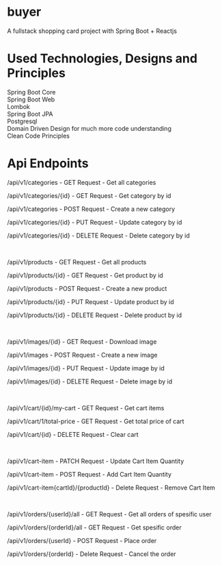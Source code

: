 # buyer
A fullstack shopping card project with Spring Boot + Reactjs

# Used Technologies, Designs and Principles
Spring Boot Core <br>
Spring Boot Web <br>
Lombok <br>
Spring Boot JPA <br>
Postgresql <br>
Domain Driven Design for much more code understanding <br>
Clean Code Principles <br>

# Api Endpoints
<p> /api/v1/categories                         -    GET Request    -   Get all categories</p>
<p> /api/v1/categories/{id}                    -    GET Request    -   Get category by id</p>
<p> /api/v1/categories                         -    POST Request   -   Create a new category</p>
<p> /api/v1/categories/{id}                    -    PUT Request    -   Update category by id</p>
<p> /api/v1/categories/{id}                    -    DELETE Request -   Delete category by id</p>
<br>
<p> /api/v1/products                           -    GET Request    -   Get all products</p>
<p> /api/v1/products/{id}                      -    GET Request    -   Get product by id</p>
<p> /api/v1/products                           -    POST Request   -   Create a new product</p>
<p> /api/v1/products/{id}                      -    PUT Request    -   Update product by id</p>
<p> /api/v1/products/{id}                      -    DELETE Request -   Delete product by id</p>
<br>
<p> /api/v1/images/{id}                        -    GET Request    -   Download image</p>
<p> /api/v1/images                             -    POST Request   -   Create a new image</p>
<p> /api/v1/images/{id}                        -    PUT Request    -   Update image by id</p>
<p> /api/v1/images/{id}                        -    DELETE Request -   Delete image by id</p>
<br> 
<p> /api/v1/cart/{id}/my-cart                  -    GET Request    -   Get cart items</p>
<p> /api/v1/cart/1/total-price                 -    GET Request    -   Get total price of cart</p>
<p> /api/v1/cart/{id}                          -    DELETE Request -   Clear cart</p>
<br>
<p> /api/v1/cart-item                          -    PATCH Request  -   Update Cart Item Quantity</p>
<p> /api/v1/cart-item                          -    POST  Request  -   Add Cart Item Quantity</p>
<p> /api/v1/cart-item{cartId}/{productId}      -    Delete Request -   Remove Cart Item</p>
<br>
<p> /api/v1/orders/{userId}/all                -    GET Request    -   Get all orders of spesific user</p>
<p> /api/v1/orders/{orderId}/all               -    GET Request    -   Get spesific order</p>
<p> /api/v1/orders/{userId}                    -    POST  Request  -   Place order</p>
<p> /api/v1/orders/{orderId}                   -    Delete Request -   Cancel the order</p>
